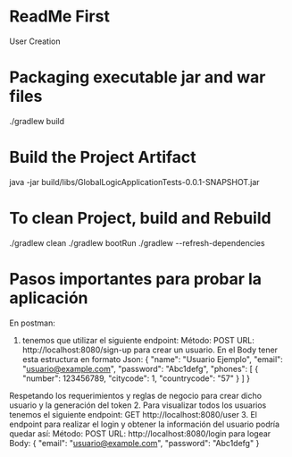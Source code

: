 

# ReadMe First
User Creation
# Packaging executable jar and war files
./gradlew build

# Build the Project Artifact
java -jar build/libs/GlobalLogicApplicationTests-0.0.1-SNAPSHOT.jar

# To clean Project, build and Rebuild
./gradlew clean
./gradlew bootRun
./gradlew --refresh-dependencies

# Pasos importantes para probar la aplicación
En postman:
1. tenemos que utilizar el siguiente endpoint: 
Método: POST 
URL: http://localhost:8080/sign-up para crear un usuario.
En el Body tener esta estructura en formato Json:
{
  "name": "Usuario Ejemplo",
  "email": "usuario@example.com",
  "password": "Abc1defg",
  "phones": [
    {
      "number": 123456789,
      "citycode": 1,
      "countrycode": "57"
    }
  ]
}

Respetando los requerimientos y reglas de negocio para crear dicho usuario y la generación del token
2. Para visualizar todos los usuarios tenemos el siguiente endpoint: GET http://localhost:8080/user
3. El endpoint para realizar el login y obtener la información del usuario podría quedar así:
Método: POST
URL: http://localhost:8080/login para logear
Body:
{
  "email": "usuario@example.com",
  "password": "Abc1defg"
}
